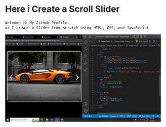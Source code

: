 # Here i Create a Scroll Slider

```
Welcome to My Github Profile.
as I create a Slider from scratch using HTML, CSS, and JavaScript.
```
![image](https://github.com/ParagUnhale1998/Image-button-slider/blob/main/Screenshot%20(149).png)
